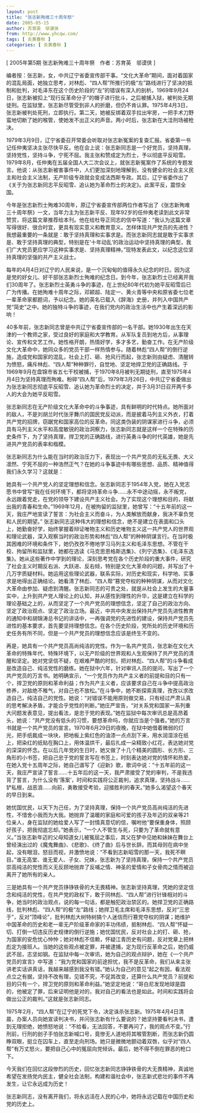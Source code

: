 ```yaml
---
layout: post
title: "张志新殉难三十周年祭"
date: 2005-05-15
author: 苏育英　邬谟侠
from: http://www.yhcqw.com/
tags: [ 炎黄春秋 ]
categories: [ 炎黄春秋 ]
---
```



[ 2005年第5期 张志新殉难三十周年祭　作者：苏育英　邬谟侠 ]


编者按：张志新，女，中共辽宁省委宣传部干事。“文化大革命”期间，面对着国家的混乱局面，她独立思考，对林彪、“四人帮”所推行的极“左”路线进行了坚决的抵制和批判，对毛泽东在这个历史阶段的“左”的错误有深入的剖析。1969年9月24日，张志新被扣上“现行反革命分子”的帽子进行批斗，之后被捕入狱，被判处无期徒刑。在监狱里，张志新尽管受到非人的折磨，但仍不肯认罪。1975年4月3日，张志新被判处死刑，立即执行。第二天，她被反绑着双手拉出牢房，一把手术刀野蛮地切断了她的喉管，使她发不出正义的声音。两小时后，张志新在大洼刑场被枪决。


1979年3月9日，辽宁省委召开常委会听取对张志新冤案的复查汇报。省委第一书记任仲夷坚决主张尽快平反。他在会上说：张志新同志是一个好党员，坚持真理，坚持党性，坚持斗争，宁死不屈。我主张和赞成定为烈士，予以彻底平反昭雪。1979年8月，任仲夷在五届全国人大二次会议上，就张志新冤案作了系统的专题发言。他说：从张志新被害事件中，人们更加深刻地理解到，没有健全的社会主义民主和社会主义法制，无产阶级专政就会变成法西斯专政。其后，辽宁省委作出了《关于为张志新同志平反昭雪、追认她为革命烈士的决定》。此案平反，震惊全国。


今年是张志新烈士殉难30周年，原辽宁省委宣传部两位作者写出了《张志新殉难三十周年祭》一文，当年力主为张志新平反、现年92岁的任仲夷老读到此文非常赞赏，将这篇文章推荐给本刊。他在给杜导正同志的信中写道：“我认为这篇文章写得很好、很合时宜，更具有现实意义和教育意义。怎样体现共产党员的先进性？我想最重要的一条就是：敢于坚持真理和实事求是。而张志新同志就是敢于实事求是、敢于坚持真理的典型，特别是在‘十年动乱’的政治运动中坚持真理的典型，我们广大党员更应学习这种实事求是、坚持真理精神。”现特发表此文，以纪念这位坚持真理的坚强的共产主义战士。


每年的4月4日对辽宁的人民来说，是一个沉甸甸的值得永久纪念的时日。因为这是党的好女儿、好干部张志新烈士殉难的纪念日。到今年，张志新烈士已经离开我们30周年了。张志新烈士英勇斗争的事迹，在上世纪80年代初为她平反昭雪后已广为传播。在她殉难十周年之际，邓颖超、陆定一、黄火青等中央和原省委七位老一辈革命家都题词，予以纪念。她的英名已载入《辞海》史册，并列入中国共产党“简史”之中。她的独特斗争的事迹，在我们党内的政治生活中也产生着深远的影响！


40多年前，张志新同志曾是中共辽宁省委宣传部的一名干部。她1930年出生在天津的一个教师之家，受过良好的家庭和大学教育。从军队复员到地方后，从事理论、宣传和文艺工作。她性格开朗，热情好学，多才多艺，勤奋工作。在无产阶级文化大革命中，她同众多的党员干部一样热情参与。随着林彪“四人帮”的倒行逆施，造成党和国家的混乱，社会上打、砸、抢风行而起，张志新则由疑虑、清醒转为愤怒，痛斥林彪、“四人帮”种种罪行，自觉地、坚定地捍卫党的正确路线。于1969年9月在盘锦市省五七干校被捕，于1970年8月被判无期徒刑，直至1975年4月4日为坚持真理而殉难。粉碎“四人帮”后，1979年3月26日，中共辽宁省委做出为张志新同志彻底平反昭雪、追认她为革命烈士的决定，并于3月31日召开两千多人的大会为她平反昭雪。


张志新同志在无产阶级文化大革命中的斗争事迹，具有鲜明的时代特点。她所面对的敌人，不是刘胡兰时代张牙舞爪的国民党反动派，而是披着马列主义外衣，打着共产党的招牌，窃踞党和国家高位的反革命。同这类伪装的阴谋家进行斗争，必须具有马列主义水平和高度敏锐的政治洞察力，张志新同志就是这样一个在特殊的历史条件下，为了坚持真理，捍卫党的正确路线，进行英勇斗争的时代英雄，她是先进共产党员的表率和楷模。


张志新同志为什么能在当时的政治压力下，表现出一个共产党员的无私无畏、大义凛然、宁死不屈的一种浩然正气？在她的斗争事迹中有哪些思想、品质、精神值得我们永久学习？这就是：


她具有一个共产党人的坚定理想和信念。张志新同志于1954年入党，她在入党志愿书中曾写“我在任何环境下，都将坚持革命斗争……永不中途动摇，永不叛党，永远跟着党走，在党的领导下建设共产主义社会。为了实现这个理想和目的，将献出我的青春和生命。”1969年12月，在被拘留的监狱里，她曾写：“十五年前的这一天，我庄严地宣读了誓言：为社会主义而奋斗，为人类解放而献身，我决不辜负党和人民的期望。” 
张志新同志这种伟大的理想和信念，绝不是建立在表面和口头上，她勤奋好学，始终掌握着辩证唯物主义和历史唯物主义这一共产党人的世界观和理论武器，深入观察当时的政治形势和林彪“四人帮”的种种阴谋言行。在当时极其困难的环境和条件下，她仍孜孜不倦地学习马列主义和毛泽东思想。不管在干校、拘留所和监狱里，她都在选读《马克思恩格斯选集》、《列宁选集》、《毛泽东选集》。她从这些著作中学到的理论，深刻思考党在各个历史阶段的重大事件，研究了社会主义时期反右派、大跃进、反右倾，特别是文化大革命的问题，并写出了十几万字质疑材料。她运用这些理论武器，联系实际，对历史和现实，科学地、实事求是地得出正确结论。她看清了林彪、“四人帮”篡党夺权的种种阴谋，从而对文化大革命由参加、疑虑到清醒。张志新同志的可贵之处，就是从社会上发生的大量事实中，上升到共产党人理论上的认知，并从感性到理性的升华，这是建立在科学的理论基础之上的，从而坚定了一个共产党员的理想信念，坚定了自己的政治方向、坚定了政治观点、坚定了政治立场。最近，中共中央发出保持共产党员先进性教育的通知中和胡锦涛总书记的讲话中，一再强调党的先进性的建设，保持共产党员先进性的基本要求，首先要坚持理想信念。在各个历史阶段，党所处的历史环境和历史任务有所不同，但是一个共产党员的理想信念应该是终生不变的。


再是，她具有一个共产党员高尚纯洁的党性。作为一名共产党员，张志新在文化大革命的特殊年代、特殊环境下，以无产阶级的世界观和人生观保持了共产党员的清醒和坚定。她对党坚信不疑，在艰难严酷的时刻，把对林彪、“四人帮”的斗争看成是改造自己、纯洁党性的磨练。她在狱中六年，针对审讯人员的提问，写出了一个共产党员的万言书。她明确宣示，“一个党员作为共产主义者的前提和目的只有一个，捍卫党的原则和革命利益；作为共产主义者，应该要求自己在斗争中提高政治修养，对敌绝不稚气，对自己也不放松。”在斗争中，她不断探索真理，孜孜以求改造自己，纯洁自己的党性。她说：“对错误不能用原则做交易，只有经过严肃认真的思考解决矛盾，才能合乎党性的判断。”她庄严宣告，“对关系党和国家一系列重大问题发表意见，提出看法，是忠于党的表现。”她在监狱中每次审讯总是高昂着头，她说：“共产党没有低头的习惯，要想革命吗，你就应当是个强者。”她的万言书就是一个共产党员的宣言。1970年6月29日的夜晚，在狱中她借着微弱的灯光，把手纸裁成一块块，把地板上紫红色的油漆一点点刮下来，用水润湿涂在纸上，把染红的纸贴在胸口上，用体温烘干，最后扎成一朵精致小红花，表达她对党的深深的怀念。在以后几年党的生日时，她又做了十几个精美的圆形、长方形、三角形的小书签，把自己忠于党的誓言写在书签上，时刻表达她对党的情怀和热爱。在她入党十五周年之际，她自己谱写了《迎新》歌，歌词中说：“十五年前的这一天，我庄严宣读了誓言……十五年后的这一天，我严肃接受了党的审判，不是我违背了誓言，为什么没有‘落案’，时间和实践将公正裁判，追求真理，坚持战斗……铲私根，战恶浪……向前，勇敢接受考验，迎接胜利的春天。”她多么渴望这个春天的早日到来。


她忧国忧民，以天下为己任，为了坚持真理，保持一个共产党员高尚纯洁的先进性，不惜舍小我而为大我。她抛弃了温暖的家庭和可爱的孩子及年迈的双亲等21位亲人，身在监狱的她给爱人写了一封情真意切的信，嘱咐他“要保重身体，照顾好孩子，把我彻底忘却。”她表示，“一个人不管生与死，只要为了革命就有意义。”当张志新年迈的父母知道女儿被冤屈之事后，其父在梦中见她和妹妹在舞台上曾经演出过的《魔鬼舞曲》、《悲歌》、《终了曲》后与世长辞。而其母则在病中坐起，没有眼泪，怒目而视，并激愤地说：“不看到志新昭雪的那一天，我死不瞑目。”谁无高堂、谁无爱人、子女、兄妹，张志新为了坚持真理，保持一个共产党员崇高纯洁的党性而义无反顾地抛弃了反哺之情、神圣的爱情和子女骨肉之情而被迫离开了她所有的亲人。


三是她具有一个共产党员铮铮铁骨的大无畏精神。张志新坚持真理，凭她的坚定信念和纯洁的党性，在共产党的政权下，敢于同林彪、“四人帮”进行针锋相对的斗争，她当时的政治观点，说的每一句话，都是触犯政治禁区的。她捍卫党的正确路线，批判林彪、“四人帮”的极“左”路线；她捍卫毛主席和毛泽东思想，反对“三忠于”，反对“顶峰论”，批判林彪大树特树搞个人迷信而行篡党夺权的阴谋；她维护中国革命的历史和老一辈无产阶级革命家的丰功伟绩，抵制林彪、“四人帮”怀疑一切、打倒一切违反历史规律的倒行逆施；她忧国忧民，反对社会上的打、砸、抢，为国家的安危忧心忡忡；她对林彪不信赖，怀疑江青历史有问题，反对党章上把林彪定为接班人。当她的这些观点被定罪，并被逮捕，定为现行反革命之后，她仍威武不屈，志坚如钢。在监狱中每一次审讯，她为自己的观点辩护，她在《一个共产党员的宣言》中写道：“我为党和国家的前途担忧，我不是反革命，我们从来主张讲老实话讲真话，我越来越感到我没有错。”她认为自己的意见“起之有因，看法观点立之有据，坚持不改有理，见错不究，不促其改变，还算什么共产党员？前提和目的只有一个，捍卫党的原则和革命利益。”她坚定地说：“哥白尼发现地球是圆的，他被定了罪，后来证明他是对的，我对自己的看法也是如此。时间和实践将会做出公正的裁判。”这就是张志新同志。


1975年2月，“四人帮”在辽宁的死党下令，决定诛杀张志新。1975年4月4日清晨，办案人员向她宣读判决书，并问张志新有什么要说的？她坚持要看判决书，遭到无理拒绝，她愤怒地说：“不给看，无法回答，不要再问了，我的观点不变。”行刑前，行刑的刽子手怕张志新喊口号，竟惨无人道地将其喉管割断，而张志新仍圆睁双眼，挺立在囚车上，直至走向刑场。她只是微微地颤动着双唇，似乎对“四人帮”有万丈怒火，要把自己心中的冤屈向党倾诉。最后，她不得不倒在罪恶的枪口下。


今天我们在回忆这段惨烈的历史，回忆张志新同志铮铮铁骨的大无畏精神，真诚地希望在发扬党内民主，健全社会法制，构建和谐社会中，张志新式悲壮的事件不再发生，让它永远成为历史！

张志新同志，没有离开我们，将永远活在人民的心中，她将永远记载在中国历史和党的历史上。


